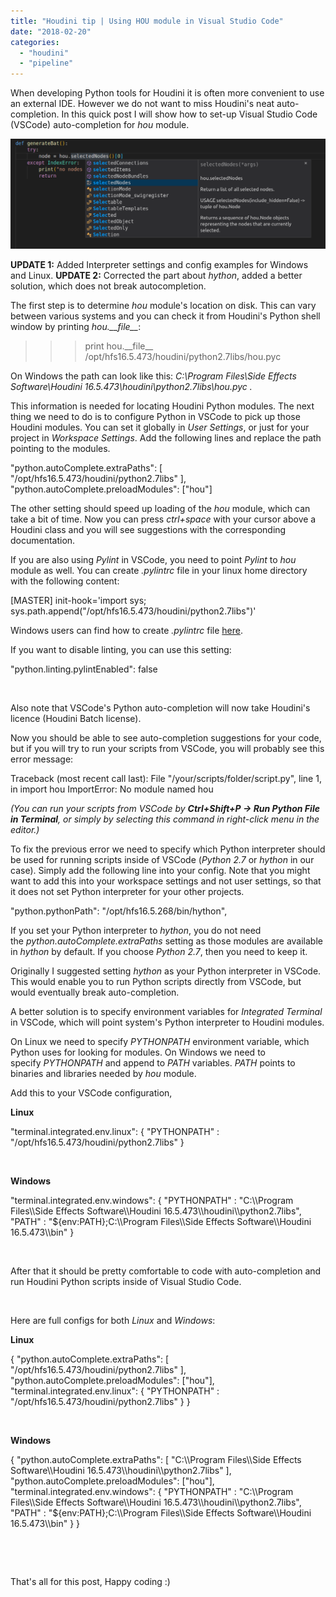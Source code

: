 ```yaml
---
title: "Houdini tip | Using HOU module in Visual Studio Code"
date: "2018-02-20"
categories: 
  - "houdini"
  - "pipeline"
---
```


When developing Python tools for Houdini it is often more convenient to use an external IDE. However we do not want to miss Houdini's neat auto-completion. In this quick post I will show how to set-up Visual Studio Code (VSCode) auto-completion for _hou_ module.

![hou_code](images/hou_code.png)

**UPDATE 1:** Added Interpreter settings and config examples for Windows and Linux. **UPDATE 2:** Corrected the part about _hython_, added a better solution, which does not break autocompletion.

The first step is to determine _hou_ module's location on disk. This can vary between various systems and you can check it from Houdini's Python shell window by printing _hou.\_\_file\_\__:

 >>> print hou.\_\_file\_\_
 /opt/hfs16.5.473/houdini/python2.7libs/hou.pyc

On Windows the path can look like this: _C:\\Program Files\\Side Effects Software\\Houdini 16.5.473\\houdini\\python2.7libs\\hou.pyc ._

This information is needed for locating Houdini Python modules. The next thing we need to do is to configure Python in VSCode to pick up those Houdini modules. You can set it globally in _User Settings_, or just for your project in _Workspace Settings_. Add the following lines and replace the path pointing to the modules.

"python.autoComplete.extraPaths": \[ "/opt/hfs16.5.473/houdini/python2.7libs" \],
"python.autoComplete.preloadModules": \["hou"\]

The other setting should speed up loading of the _hou_ module, which can take a bit of time. Now you can press _ctrl+space_ with your cursor above a Houdini class and you will see suggestions with the corresponding documentation.

If you are also using _Pylint_ in VSCode, you need to point _Pylint_ to _hou_ module as well. You can create _.pylintrc_ file in your linux home directory with the following content:

\[MASTER\]
 init-hook='import sys; sys.path.append("/opt/hfs16.5.473/houdini/python2.7libs")'

Windows users can find how to create _.pylintrc_ file [here](https://stackoverflow.com/questions/1372295/how-to-specify-a-configuration-file-for-pylint-under-windows/15837092#15837092).

If you want to disable linting, you can use this setting:

"python.linting.pylintEnabled": false

 

Also note that VSCode's Python auto-completion will now take Houdini's licence (Houdini Batch license).

Now you should be able to see auto-completion suggestions for your code, but if you will try to run your scripts from VSCode, you will probably see this error message:

Traceback (most recent call last):
 File "/your/scripts/folder/script.py", line 1, in <module>
 import hou
ImportError: No module named hou

_(You can run your scripts from VSCode by **Ctrl+Shift+P -> Run Python File in Terminal**, or simply by selecting this command in right-click menu in the editor.)_

To fix the previous error we need to specify which Python interpreter should be used for running scripts inside of VSCode (_Python 2.7_ or _hython_ in our case). Simply add the following line into your config. Note that you might want to add this into your workspace settings and not user settings, so that it does not set Python interpreter for your other projects.

"python.pythonPath": "/opt/hfs16.5.268/bin/hython",

If you set your Python interpreter to _hython_, you do not need the _python.autoComplete.extraPaths_ setting as those modules are available in _hython_ by default. If you choose _Python 2.7_, then you need to keep it.

Originally I suggested setting _hython_ as your Python interpreter in VSCode. This would enable you to run Python scripts directly from VSCode, but would eventually break auto-completion.

A better solution is to specify environment variables for _Integrated Terminal_ in VSCode, which will point system's Python interpreter to Houdini modules.

On Linux we need to specify _PYTHONPATH_ environment variable, which Python uses for looking for modules. On Windows we need to specify _PYTHONPATH_ and append to _PATH_ variables. _PATH_ points to binaries and libraries needed by _hou_ module.

Add this to your VSCode configuration,

**Linux**

"terminal.integrated.env.linux": {
    "PYTHONPATH" : "/opt/hfs16.5.473/houdini/python2.7libs"
}

 

**Windows**

"terminal.integrated.env.windows": { 
    "PYTHONPATH" : "C:\\\\Program Files\\\\Side Effects Software\\\\Houdini 16.5.473\\\\houdini\\\\python2.7libs",
    "PATH" : "${env:PATH};C:\\\\Program Files\\\\Side Effects Software\\\\Houdini 16.5.473\\\\bin"
}

 

After that it should be pretty comfortable to code with auto-completion and run Houdini Python scripts inside of Visual Studio Code.

 

Here are full configs for both _Linux_ and _Windows_:

**Linux**

{
    "python.autoComplete.extraPaths": \[ "/opt/hfs16.5.473/houdini/python2.7libs" \],
    "python.autoComplete.preloadModules": \["hou"\],
    "terminal.integrated.env.linux": {
        "PYTHONPATH" : "/opt/hfs16.5.473/houdini/python2.7libs"
    }
}

 

**Windows**

{
    "python.autoComplete.extraPaths": \[ "C:\\\\Program Files\\\\Side Effects Software\\\\Houdini 16.5.473\\\\houdini\\\\python2.7libs" \],
    "python.autoComplete.preloadModules": \["hou"\],
    "terminal.integrated.env.windows": { 
        "PYTHONPATH" : "C:\\\\Program Files\\\\Side Effects Software\\\\Houdini 16.5.473\\\\houdini\\\\python2.7libs",
        "PATH" : "${env:PATH};C:\\\\Program Files\\\\Side Effects Software\\\\Houdini 16.5.473\\\\bin"
    }
}

 

 

That's all for this post, Happy coding :)
